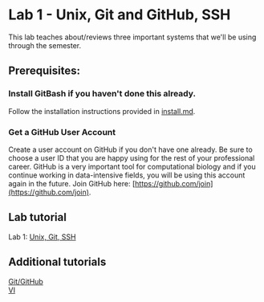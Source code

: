 # Lab 1 - Unix, Git and GitHub, SSH

This lab teaches about/reviews three important systems that we'll be using through the semester.

## Prerequisites:

### Install GitBash if you haven't done this already.
Follow the installation instructions provided in [install.md](https://github.com/ISU-MolPhyl/EEOB563-Spring2018/blob/master/install.md).

### Get a GitHub User Account

Create a user account on GitHub if you don't have one already. 
Be sure to choose a user ID that you are happy using for the rest 
of your professional career. GitHub is a very important tool for 
computational biology and if you continue working in data-intensive 
fields, you will be using this account again in the future. Join GitHub here:
[https://github.com/join](https://github.com/join).

## Lab tutorial

Lab 1: [Unix, Git, SSH](https://sites.google.com/site/eeob563/computer-labs/Lab-1)

## Additional tutorials

[Git/GitHub](https://github.com/ISU-MolPhyl/EEOB563-Spring2018/blob/master/Lab_1/git.md)  
[VI](https://github.com/ISU-MolPhyl/EEOB563-Spring2018/blob/master/Lab_1/vi_tutorial.md)  



